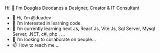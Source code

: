 Hi! 👋
I'm Douglas Deodanes
a Designer, Creator & IT Consultant

- 👋 Hi, I’m @duadev
- 👀 I’m interested in learning code.
- 🌱 I’m currently learning next Js, React Js, Vite Js, Sql Server, Mysql Server, .NET, c#, php , ...
- 💞️ I’m looking to collaborate on people...
- 📫 How to reach me ...

<!---
duadev/duadev is a ✨ special ✨ repository because its `README.md` (this file) appears on your GitHub profile.
You can click the Preview link to take a look at your changes.
--->
